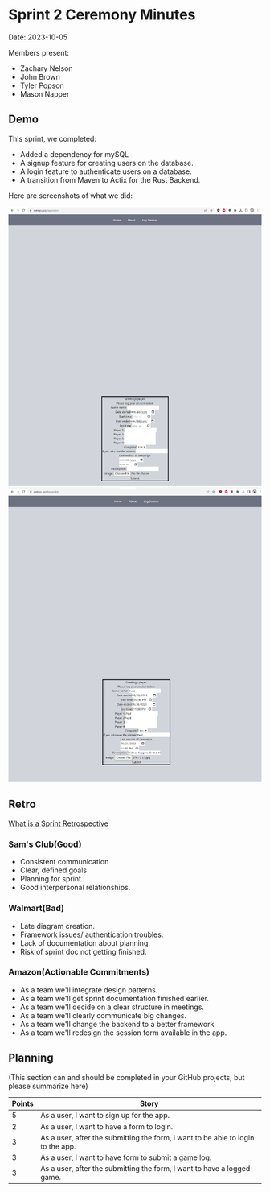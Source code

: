 # Sprint 2 Ceremony Minutes
  
Date: 2023-10-05

Members present:

* Zachary Nelson
* John Brown
* Tyler Popson
* Mason Napper
  
## Demo

This sprint, we completed:

* Added a dependency for mySQL
* A signup feature for creating users on the database.
* A login feature to authenticate users on a database.
* A transition from Maven to Actix for the Rust Backend.

Here are screenshots of what we did:

![Form View](/doc/images/SessionView.PNG?raw=true)
![Form](images/Statego3.PNG?raw=true)

## Retro

[What is a Sprint Retrospective](https://www.scrum.org/resources/what-is-a-sprint-retrospective)

### Sam's Club(Good)
* Consistent communication
* Clear, defined goals
* Planning for sprint.
* Good interpersonal relationships.

### Walmart(Bad)

* Late diagram creation.
* Framework issues/ authentication troubles.
* Lack of documentation about planning. 
* Risk of sprint doc not getting finished.

### Amazon(Actionable Commitments)

* As a team we'll integrate design patterns.
* As a team we'll get sprint documentation finished earlier.
* As a team we'll decide on a clear structure in meetings.
* As a team we'll clearly communicate big changes.
* As a team we'll change the backend to a better framework.
* As a team we'll redesign the session form available in the app.

## Planning

(This section can and should be completed in your GitHub projects, but please summarize here)

| Points | Story                                                                            |
|--------|----------------------------------------------------------------------------------|
| 5      | As a user, I want to sign up for the app.                                        |
| 2      | As a user, I want to have a form to login.                                       |
| 3      | As a user, after the submitting the form, I want to be able to login to the app. |
| 3      | As a user, I want to have form to submit a game log.                             |
| 3      | As a user, after the submitting the form, I want to have a logged game.          |

